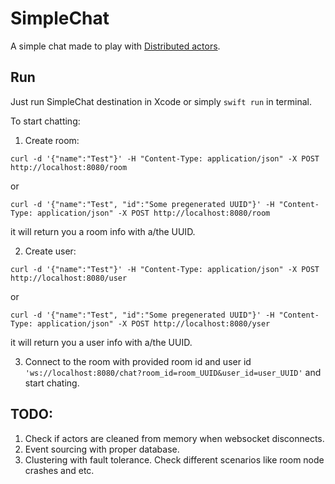 #  SimpleChat

A simple chat made to play with [Distributed actors](https://www.swift.org/blog/distributed-actors/).

## Run
Just run SimpleChat destination in Xcode or simply `swift run` in terminal.

To start chatting:

1. Create room:
```
curl -d '{"name":"Test"}' -H "Content-Type: application/json" -X POST http://localhost:8080/room
```
or 
```
curl -d '{"name":"Test", "id":"Some pregenerated UUID"}' -H "Content-Type: application/json" -X POST http://localhost:8080/room
```

it will return you a room info with a/the UUID.

2. Create user:
```
curl -d '{"name":"Test"}' -H "Content-Type: application/json" -X POST http://localhost:8080/user
```
or 
```
curl -d '{"name":"Test", "id":"Some pregenerated UUID"}' -H "Content-Type: application/json" -X POST http://localhost:8080/yser
```

it will return you a user info with a/the UUID.

3. Connect to the room with provided room id and user id `'ws://localhost:8080/chat?room_id=room_UUID&user_id=user_UUID'` and start chating.

## TODO:
1. Check if actors are cleaned from memory when websocket disconnects.
2. Event sourcing with proper database.
3. Clustering with fault tolerance. Check different scenarios like room node crashes and etc.
